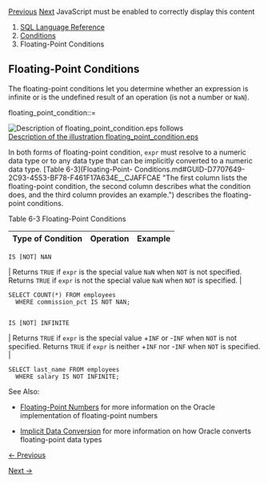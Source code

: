 [Previous](Comparison-Conditions.md) [Next](Logical-Conditions.md)
JavaScript must be enabled to correctly display this content

  1. [SQL Language Reference ](index.md)
  2. [ Conditions](Conditions.md)
  3. Floating-Point Conditions 

## Floating-Point Conditions

The floating-point conditions let you determine whether an expression is
infinite or is the undefined result of an operation (is not a number or
`NaN`).

floating_point_condition::=

![Description of floating_point_condition.eps
follows](https://docs.oracle.com/en/database/oracle/oracle-database/23/sqlrf/img/floating_point_condition.gif)  
[Description of the illustration
floating_point_condition.eps](img_text/floating_point_condition.md)

In both forms of floating-point condition, `expr` must resolve to a numeric
data type or to any data type that can be implicitly converted to a numeric
data type. [Table 6-3](Floating-Point-
Conditions.md#GUID-D7707649-2C93-4553-BF78-F461F17A634E__CJAFFCAE "The first
column lists the floating-point condition, the second column describes what
the condition does, and the third column provides an example.") describes the
floating-point conditions.

Table 6-3 Floating-Point Conditions

Type of Condition | Operation | Example  
---|---|---  
      
    
    IS [NOT] NAN

|  Returns `TRUE` if `expr` is the special value `NaN` when `NOT` is not specified. Returns `TRUE` if `expr` is not the special value `NaN` when `NOT` is specified.  | 
    
    
    SELECT COUNT(*) FROM employees
      WHERE commission_pct IS NOT NAN;  
      
    
    IS [NOT] INFINITE

|  Returns `TRUE` if `expr` is the special value +`INF` or -`INF` when `NOT` is not specified. Returns `TRUE` if `expr` is neither +`INF` nor -`INF` when `NOT` is specified.  | 
    
    
    SELECT last_name FROM employees
      WHERE salary IS NOT INFINITE;  
  
See Also:

  * [Floating-Point Numbers](Data-Types.md#GUID-F579F4B8-EF13-4CAF-9B06-03B076861C41) for more information on the Oracle implementation of floating-point numbers 

  * [Implicit Data Conversion](Data-Type-Comparison-Rules.md#GUID-98BE3A78-6E33-4181-B5CB-D96FD9DC1694) for more information on how Oracle converts floating-point data types 


[← Previous](Comparison-Conditions.md)

[Next →](Logical-Conditions.md)
